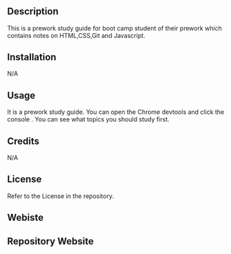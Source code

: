 # <Prework Study guide Webpage>

## Description

This is a prework study guide for boot camp student of their prework which contains notes on HTML,CSS,Git and Javascript.

## Installation

N/A

## Usage
It is a prework study guide. You can open the Chrome devtools and click the console . You can see what topics you should study first. 

## Credits

N/A

## License

Refer to the License in the repository.

## Webiste

## Repository Website



